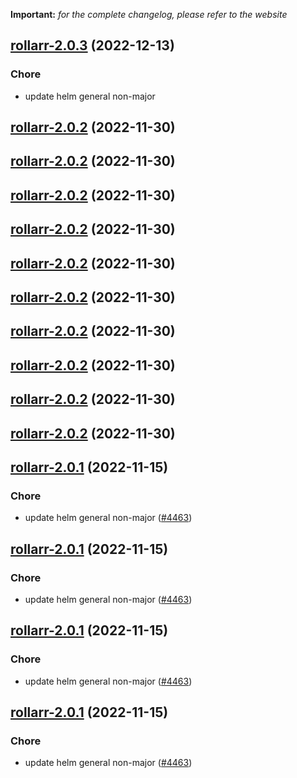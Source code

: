 **Important:**
*for the complete changelog, please refer to the website*




## [rollarr-2.0.3](https://github.com/truecharts/charts/compare/rollarr-2.0.2...rollarr-2.0.3) (2022-12-13)

### Chore

- update helm general non-major
  
  


## [rollarr-2.0.2](https://github.com/truecharts/charts/compare/rollarr-2.0.1...rollarr-2.0.2) (2022-11-30)




## [rollarr-2.0.2](https://github.com/truecharts/charts/compare/rollarr-2.0.1...rollarr-2.0.2) (2022-11-30)




## [rollarr-2.0.2](https://github.com/truecharts/charts/compare/rollarr-2.0.1...rollarr-2.0.2) (2022-11-30)




## [rollarr-2.0.2](https://github.com/truecharts/charts/compare/rollarr-2.0.1...rollarr-2.0.2) (2022-11-30)




## [rollarr-2.0.2](https://github.com/truecharts/charts/compare/rollarr-2.0.1...rollarr-2.0.2) (2022-11-30)




## [rollarr-2.0.2](https://github.com/truecharts/charts/compare/rollarr-2.0.1...rollarr-2.0.2) (2022-11-30)




## [rollarr-2.0.2](https://github.com/truecharts/charts/compare/rollarr-2.0.1...rollarr-2.0.2) (2022-11-30)




## [rollarr-2.0.2](https://github.com/truecharts/charts/compare/rollarr-2.0.1...rollarr-2.0.2) (2022-11-30)




## [rollarr-2.0.2](https://github.com/truecharts/charts/compare/rollarr-2.0.1...rollarr-2.0.2) (2022-11-30)




## [rollarr-2.0.2](https://github.com/truecharts/charts/compare/rollarr-2.0.1...rollarr-2.0.2) (2022-11-30)




## [rollarr-2.0.1](https://github.com/truecharts/charts/compare/rollarr-2.0.0...rollarr-2.0.1) (2022-11-15)

### Chore

- update helm general non-major ([#4463](https://github.com/truecharts/charts/issues/4463))
  
  


## [rollarr-2.0.1](https://github.com/truecharts/charts/compare/rollarr-2.0.0...rollarr-2.0.1) (2022-11-15)

### Chore

- update helm general non-major ([#4463](https://github.com/truecharts/charts/issues/4463))
  
  


## [rollarr-2.0.1](https://github.com/truecharts/charts/compare/rollarr-2.0.0...rollarr-2.0.1) (2022-11-15)

### Chore

- update helm general non-major ([#4463](https://github.com/truecharts/charts/issues/4463))
  
  


## [rollarr-2.0.1](https://github.com/truecharts/charts/compare/rollarr-2.0.0...rollarr-2.0.1) (2022-11-15)

### Chore

- update helm general non-major ([#4463](https://github.com/truecharts/charts/issues/4463))
  
  
